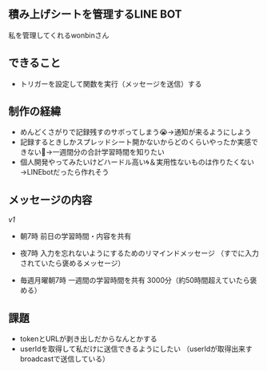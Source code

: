 ## 積み上げシートを管理するLINE BOT

私を管理してくれるwonbinさん

## できること

- トリガーを設定して関数を実行（メッセージを送信）する

## 制作の経緯
- めんどくさがりで記録残すのサボってしまう😭→通知が来るようにしよう
- 記録するときしかスプレッドシート開かないからどのくらいやったか実感できない🤔→一週間分の合計学習時間を知りたい
- 個人開発やってみたいけどハードル高い🌀＆実用性ないものは作りたくない→LINEbotだったら作れそう

## メッセージの内容

*v1*
- 朝7時
  前日の学習時間・内容を共有

- 夜7時
  入力を忘れないようにするためのリマインドメッセージ
  （すでに入力されていたら褒めるメッセージ）

- 毎週月曜朝7時
  一週間の学習時間を共有
  3000分（約50時間超えていたら褒める）

## 課題

- tokenとURLが剥き出しだからなんとかする
- userIdを取得して私だけに送信できるようにしたい
  （userIdが取得出来すbroadcastで送信している）
